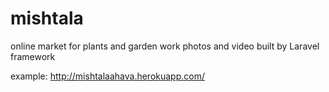 # mishtala
online market for plants and garden work photos and video built by Laravel framework



example: http://mishtalaahava.herokuapp.com/
